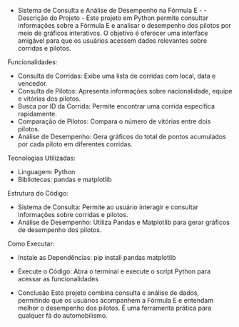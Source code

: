 -  Sistema de Consulta e Análise de Desempenho na Fórmula E  -
             -  Descrição do Projeto  - 
Este projeto em Python permite consultar informações sobre a Fórmula E e analisar o desempenho dos pilotos por meio de gráficos interativos. O objetivo é oferecer uma interface amigável para que os usuários acessem dados relevantes sobre corridas e pilotos.

Funcionalidades:
- Consulta de Corridas: Exibe uma lista de corridas com local, data e vencedor.
- Consulta de Pilotos: Apresenta informações sobre nacionalidade, equipe e vitórias dos pilotos.
- Busca por ID da Corrida: Permite encontrar uma corrida específica rapidamente.
- Comparação de Pilotos: Compara o número de vitórias entre dois pilotos.
- Análise de Desempenho: Gera gráficos do total de pontos acumulados por cada piloto em diferentes corridas.

Tecnologias Utilizadas:
- Linguagem: Python
- Bibliotecas: pandas e matplotlib

Estrutura do Código:
- Sistema de Consulta: Permite ao usuário interagir e consultar informações sobre corridas e pilotos.
- Análise de Desempenho: Utiliza Pandas e Matplotlib para gerar gráficos de desempenho dos pilotos.

Como Executar:
- Instale as Dependências: pip install pandas matplotlib
- Execute o Código: Abra o terminal e execute o script Python para acessar as funcionalidades

- Conclusão
Este projeto combina consulta e análise de dados, permitindo que os usuários acompanhem a Fórmula E e entendam melhor o desempenho dos pilotos. É uma ferramenta prática para qualquer fã do automobilismo.
